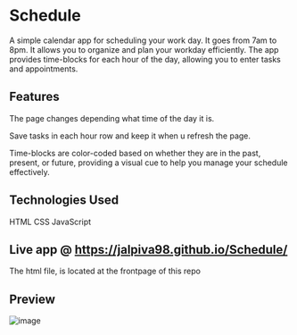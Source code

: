 # Schedule
A simple calendar app for scheduling your work day. It goes from 7am to 8pm. It allows you to organize and plan your workday efficiently. The app provides time-blocks for each hour of the day, allowing you to enter tasks and appointments. 

## Features
The page changes depending what time of the day it is.

Save tasks in each hour row and keep it when u refresh the page.

Time-blocks are color-coded based on whether they are in the past, present, or future, providing a visual cue to help you manage your schedule effectively.


## Technologies Used
HTML
CSS
JavaScript

## Live app @ https://jalpiva98.github.io/Schedule/
The html file, is located at the frontpage of this repo

## Preview

![image](https://github.com/jalpiva98/Schedule/assets/108430639/36e66a65-91ba-4df5-a60d-3e8db62a1d44)
